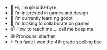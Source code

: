 - 👋 Hi, I’m @kidd0-byte
- 👀 I’m interested in games and design
- 🌱 I’m currently learning godot
- 💞️ I’m looking to collaborate on games
- 📫 How to reach me ... call me beep me
- 😄 Pronouns: she/her
- ⚡ Fun fact: i won the 4th grade spelling bee
<!---
kidd0-byte/kidd0-byte is a ✨ special ✨ repository because its `README.md` (this file) appears on your GitHub profile.
You can click the Preview link to take a look at your changes.
--->
